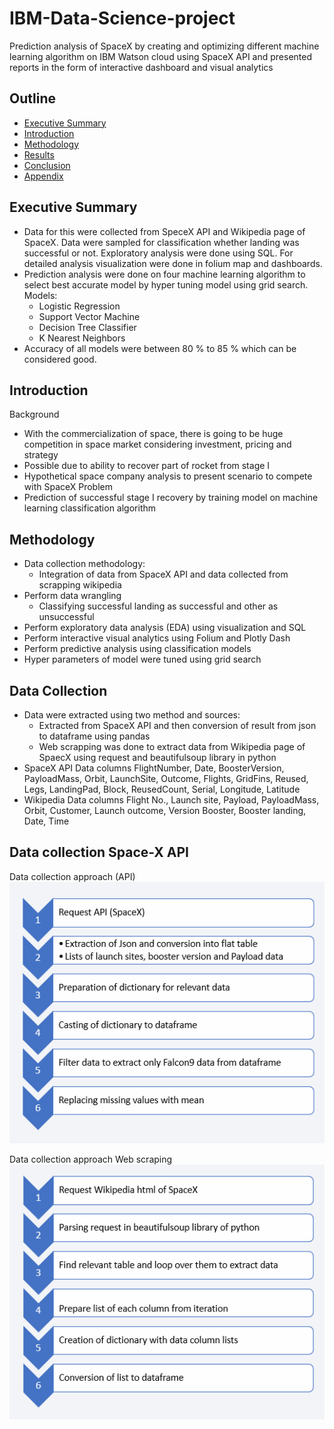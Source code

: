# IBM-Data-Science-project
Prediction analysis of SpaceX by creating and optimizing different machine learning algorithm on IBM Watson cloud using SpaceX API and presented reports in the form of interactive dashboard and visual analytics 

## Outline 
- [Executive Summary](#Executive-Summary)
- [Introduction](#Introduction)
- [Methodology](#Methodology)
- [Results](#Results)
- [Conclusion](#Conclusion)
- [Appendix](#Appendix)


## Executive Summary
- Data for this were collected from SpeceX API and Wikipedia page of SpaceX. Data were sampled for classification whether landing was successful or not. Exploratory analysis were done using SQL. For detailed analysis visualization were done in folium map and dashboards.
- Prediction analysis were done on four machine learning algorithm to select best accurate model by hyper tuning model using grid search. 
Models:
  - Logistic Regression
  - Support Vector  Machine
  - Decision Tree Classifier
  - K Nearest Neighbors
- Accuracy of all models were between 80 % to 85 % which can be considered good.
## Introduction
Background
- With the commercialization of space, there is going to be huge competition in space market considering investment, pricing and strategy
- Possible due to ability to recover part of rocket from stage I
- Hypothetical space company analysis to present scenario to compete with SpaceX
Problem
- Prediction of successful stage I recovery by training model on machine learning classification algorithm
## Methodology
- Data collection methodology:
  - Integration of data from SpaceX API and data collected from scrapping wikipedia
- Perform data wrangling
  - Classifying successful landing as successful and other as unsuccessful
- Perform exploratory data analysis (EDA) using visualization and SQL
- Perform interactive visual analytics using Folium and Plotly Dash
- Perform predictive analysis using classification models
- Hyper parameters of model were tuned using grid search
## Data Collection
- Data were extracted using two method and sources:
  - Extracted from SpaceX API and then conversion of result from json to dataframe using pandas
  - Web scrapping was done to extract data from Wikipedia page of SpaecX using request and beautifulsoup library in python
- SpaceX API Data columns
FlightNumber, Date, BoosterVersion, PayloadMass, Orbit, LaunchSite, Outcome, Flights, GridFins, Reused, Legs, LandingPad, Block, ReusedCount, Serial, Longitude, Latitude
- Wikipedia Data columns
Flight No., Launch site, Payload, PayloadMass, Orbit, Customer, Launch outcome, Version  Booster, Booster landing, Date, Time

## Data collection Space-X API
Data collection approach (API)
![image](images/dc1.PNG)

Data collection approach Web scraping
![image](images/dc2.PNG)
